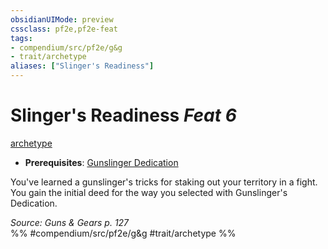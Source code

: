 ```yaml
---
obsidianUIMode: preview
cssclass: pf2e,pf2e-feat
tags:
- compendium/src/pf2e/g&g
- trait/archetype
aliases: ["Slinger's Readiness"]
---
```

# Slinger's Readiness  *Feat 6*  
[archetype](rules/traits/archetype.md "Archetype Feat Trait")  

- **Prerequisites**: [Gunslinger Dedication](compendium/feats/gunslinger-dedication-g-g.md)

You've learned a gunslinger's tricks for staking out your territory in a fight. You gain the initial deed for the way you selected with Gunslinger's Dedication.

*Source: Guns & Gears p. 127*  
%% #compendium/src/pf2e/g&g #trait/archetype %%